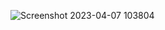 ![Screenshot 2023-04-07 103804](https://user-images.githubusercontent.com/116851212/230585914-c4e3ae54-fa11-4e7c-b366-256aa3847c88.png)

